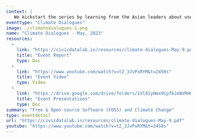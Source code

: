 ```yaml
--- 
context: |
   We kickstart the series by learning from the Asian leaders about uses and applications of Free & Open-source Software (FOSS) Solutions for Climate Change Adaptation in their respective countries. The discussions include various benefits, challenges and opportunities that FOSS building blocks, products and community bring in combating climate change.
eventtype: "Climate Dialogues"
image: ./climatedialogues-1.png
name: "Climate Dialogues - May, 2023"
resources: 
  - 
    link: "https://civicdatalab.in/resources/climate-dialogues-May-9.pdf"
    title: "Event Report"
    type: Doc
  - 
    link: "https://www.youtube.com/watch?v=tZ_3JvPxRYM&t=2450s"
    title: "Event Video"
    type: Video
  - 
    link: "https://drive.google.com/drive/folders/1Vl81yHmx0Cpf6JoNVRH0OAQ2GTauG3Se?usp=drive_link"
    title: "Event Presentations"
    type: Doc
summary: "Free & Open-source Software (FOSS) and Climate Change"
type: eventdetail
url: "https://civicdatalab.in/resources/climate-dialogues-May-9.pdf"
youtube: "https://www.youtube.com/watch?v=tZ_3JvPxRYM&t=2450s"
---
```


